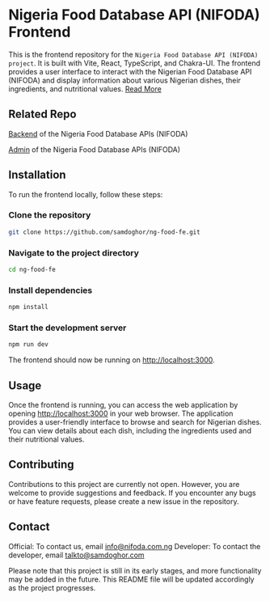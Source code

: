 # Nigeria Food Database API (NIFODA) Frontend

This is the frontend repository for the `Nigeria Food Database API (NIFODA) project`. It is built with Vite, React, TypeScript, and Chakra-UI. The frontend provides a user interface to interact with the Nigerian Food Database API (NIFODA) and display information about various Nigerian dishes, their ingredients, and nutritional values. [Read More](ABOUT.md)

## Related Repo

[Backend](https://github.com/samdoghor/ng-food-api) of the Nigeria Food Database APIs (NIFODA)

[Admin](https://github.com/samdoghor/ng-food-admin) of the Nigeria Food Database APIs (NIFODA)

## Installation

To run the frontend locally, follow these steps:

### Clone the repository

```bash Copy code
git clone https://github.com/samdoghor/ng-food-fe.git
```

### Navigate to the project directory

```bash Copy code
cd ng-food-fe
```

### Install dependencies

```bash Copy code
npm install
```

### Start the development server

```bash Copy code
npm run dev
```

The frontend should now be running on <http://localhost:3000>.

## Usage

Once the frontend is running, you can access the web application by opening <http://localhost:3000> in your web browser. The application provides a user-friendly interface to browse and search for Nigerian dishes. You can view details about each dish, including the ingredients used and their nutritional values.

## Contributing

Contributions to this project are currently not open. However, you are welcome to provide suggestions and feedback. If you encounter any bugs or have feature requests, please create a new issue in the repository.

## Contact

Official: To contact us, email [info@nifoda.com.ng](mailto:info@nifoda.com.ng)
Developer: To contact the developer, email [talkto@samdoghor.com](mailto:talkto@samdoghor.com)

Please note that this project is still in its early stages, and more functionality may be added in the future. This README file will be updated accordingly as the project progresses.

